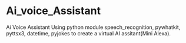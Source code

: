# Ai_voice_Assistant
Ai Voice Assistant Using python module speech_recognition, pywhatkit, pyttsx3, datetime, pyjokes to create a virtual AI assitant(Mini Alexa).
